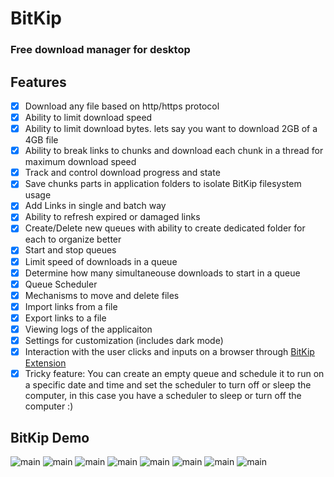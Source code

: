 # BitKip
### Free download manager for desktop 

## Features

- [x] Download any file based on http/https protocol
- [x] Ability to limit download speed
- [x] Ability to limit download bytes. lets say you want to download 2GB of a 4GB file
- [x] Ability to break links to chunks and download each chunk in a thread for maximum download speed
- [x] Track and control download progress and state
- [x] Save chunks parts in application folders to isolate BitKip filesystem usage
- [x] Add Links in single and batch way
- [x] Ability to refresh expired or damaged links
- [x] Create/Delete new queues with ability to create dedicated folder for each to organize better
- [x] Start and stop queues
- [x] Limit speed of downloads in a queue
- [x] Determine how many simultaneouse downloads to start in a queue
- [x] Queue Scheduler
- [x] Mechanisms to move and delete files 
- [x] Import links from a file
- [x] Export links to a file
- [x] Viewing logs of the applicaiton
- [x] Settings for customization (includes dark mode)
- [x] Interaction with the user clicks and inputs on a browser through [BitKip Extension](https://github.com/DarkDeveloper-arch/BitKip-extensions)
- [x] Tricky feature: You can create an empty queue and schedule it to run on a specific date and time and set the scheduler to turn off or sleep the computer, in this case you have a scheduler to sleep or turn off the computer :)

## BitKip Demo

![main](https://github.com/DarkDeveloper-arch/BitKip/blob/main/readme-img/main-light.png)
![main](https://github.com/DarkDeveloper-arch/BitKip/blob/main/readme-img/single-light.png)
![main](https://github.com/DarkDeveloper-arch/BitKip/blob/main/readme-img/batch-light.png)
![main](https://github.com/DarkDeveloper-arch/BitKip/blob/main/readme-img/queue-light.png)
![main](https://github.com/DarkDeveloper-arch/BitKip/blob/main/readme-img/queue-settings-light.png)
![main](https://github.com/DarkDeveloper-arch/BitKip/blob/main/readme-img/queue-settings-scheduler-light.png)
![main](https://github.com/DarkDeveloper-arch/BitKip/blob/main/readme-img/settings-light.png)
![main](https://github.com/DarkDeveloper-arch/BitKip/blob/main/readme-img/logs-light.png)


